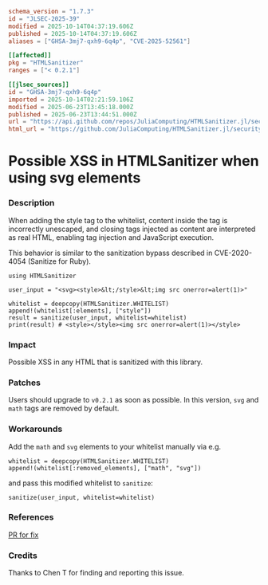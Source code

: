 ```toml
schema_version = "1.7.3"
id = "JLSEC-2025-39"
modified = 2025-10-14T04:37:19.606Z
published = 2025-10-14T04:37:19.606Z
aliases = ["GHSA-3mj7-qxh9-6q4p", "CVE-2025-52561"]

[[affected]]
pkg = "HTMLSanitizer"
ranges = ["< 0.2.1"]

[[jlsec_sources]]
id = "GHSA-3mj7-qxh9-6q4p"
imported = 2025-10-14T02:21:59.106Z
modified = 2025-06-23T13:45:18.000Z
published = 2025-06-23T13:44:51.000Z
url = "https://api.github.com/repos/JuliaComputing/HTMLSanitizer.jl/security-advisories/GHSA-3mj7-qxh9-6q4p"
html_url = "https://github.com/JuliaComputing/HTMLSanitizer.jl/security/advisories/GHSA-3mj7-qxh9-6q4p"
```

# Possible XSS in HTMLSanitizer when using svg elements

### Description

When adding the style tag to the whitelist, content inside the tag is incorrectly unescaped, and closing tags injected as content are interpreted as real HTML, enabling tag injection and JavaScript execution.

This behavior is similar to the sanitization bypass described in CVE-2020-4054 (Sanitize for Ruby).

```
using HTMLSanitizer

user_input = "<svg><style>&lt;/style>&lt;img src onerror=alert(1)>"

whitelist = deepcopy(HTMLSanitizer.WHITELIST)
append!(whitelist[:elements], ["style"])
result = sanitize(user_input, whitelist=whitelist)
print(result) # <style></style><img src onerror=alert(1)></style>
```

### Impact

Possible XSS in any HTML that is sanitized with this library.

### Patches

Users should upgrade to `v0.2.1` as soon as possible. In this version, `svg` and `math` tags are removed by default.

### Workarounds

Add the `math` and `svg` elements to your whitelist manually via e.g.

```
whitelist = deepcopy(HTMLSanitizer.WHITELIST)
append!(whitelist[:removed_elements], ["math", "svg"])
```

and pass this modified whitelist to `sanitize`:

```
sanitize(user_input, whitelist=whitelist)
```

### References

[PR for fix](https://github.com/JuliaComputing/HTMLSanitizer.jl/pull/5)

### Credits

Thanks to  Chen T for finding and reporting this issue.

